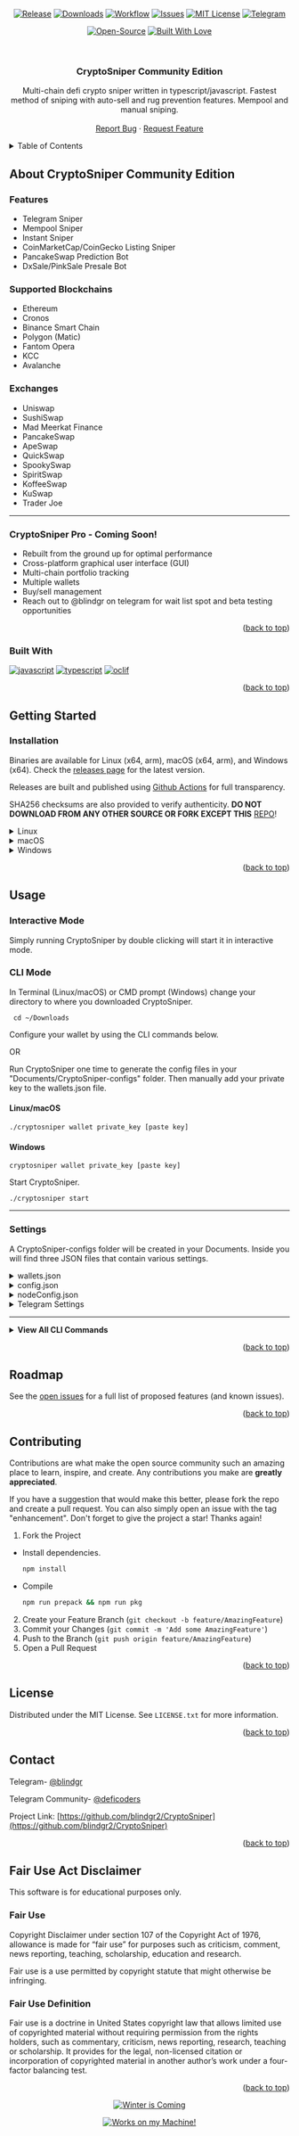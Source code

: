 <a name="readme-top"></a>
<div align="center">

[![Release][release-shield]][release-url]
[![Downloads][downloads-shield]]()
[![Workflow][workflow-shield]][workflow-url]
[![Issues][issues-shield]][issues-url]
[![MIT License][license-shield]][license-url]
[![Telegram][telegram-shield]][telegram-url]

[![Open-Source][opensource-shield]]()
[![Built With Love][love-shield]]()

</div>
<!-- [![Contributors][contributors-shield]][contributors-url]
[![Forks][forks-shield]][forks-url]
[![Stargazers][stars-shield]][stars-url] -->

<br />
<div align="center">
  <!-- <a href="https://github.com/blindgr2/CryptoSniper">
    <img src="images/logo.png" alt="Logo" width="80" height="80">
  </a> -->

  <h3 align="center">CryptoSniper Community Edition</h3>

  <p align="center">
    Multi-chain defi crypto sniper written in typescript/javascript. Fastest method of sniping with auto-sell and rug prevention features. Mempool and manual sniping.
     <!--  <br />
    <a href="https://github.com/blindgr2/CryptoSniper"><strong>Explore the docs »</strong></a> -->
    <br />
    <br />
    <a href="https://github.com/blindgr2/CryptoSniper/issues">Report Bug</a>
    ·
    <a href="https://github.com/blindgr2/CryptoSniper/issues">Request Feature</a>
  </p>
</div>



<!-- TABLE OF CONTENTS -->
<details>
  <summary>Table of Contents</summary>
  <ol>
    <li>
      <a href="#about-cryptosniper-community-edition">About CryptoSniper Community Edition</a>
      <ul>
        <li><a href="#built-with">Built With</a></li>
      </ul>
    </li>
    <li>
      <a href="#getting-started">Getting Started</a>
      <ul>
        <li><a href="#installation">Installation</a></li>
      </ul>
    </li>
    <li><a href="#usage">Usage</a></li>
    <li><a href="#roadmap">Roadmap</a></li>
    <li><a href="#contributing">Contributing</a></li>
    <li><a href="#license">License</a></li>
    <li><a href="#contact">Contact</a></li>
    <li><a href="#fair-use-act-disclaimer">Fair Use Act Disclaimer</a></li>
  </ol>
</details>



<!-- ABOUT THE PROJECT -->
## About CryptoSniper Community Edition

<!-- [![Product Name Screen Shot][product-screenshot]](https://example.com) -->

### Features
* Telegram Sniper
* Mempool Sniper
* Instant Sniper
* CoinMarketCap/CoinGecko Listing Sniper
* PancakeSwap Prediction Bot
* DxSale/PinkSale Presale Bot

### Supported Blockchains
* Ethereum
* Cronos
* Binance Smart Chain
* Polygon (Matic)
* Fantom Opera
* KCC
* Avalanche

### Exchanges
* Uniswap
* SushiSwap
* Mad Meerkat Finance
* PancakeSwap
* ApeSwap
* QuickSwap
* SpookySwap
* SpiritSwap
* KoffeeSwap
* KuSwap
* Trader Joe

<hr>

### CryptoSniper Pro - Coming Soon!
* Rebuilt from the ground up for optimal performance
* Cross-platform graphical user interface (GUI)
* Multi-chain portfolio tracking
* Multiple wallets
* Buy/sell management
* Reach out to @blindgr on telegram for wait list spot and beta testing opportunities

<p align="right">(<a href="#readme-top">back to top</a>)</p>



### Built With

[![javascript][javascript-shield]]()
[![typescript][typescript-shield]]()
[![oclif][oclif-shield]][oclif-url]

<p align="right">(<a href="#readme-top">back to top</a>)</p>



<!-- GETTING STARTED -->
## Getting Started

### Installation

Binaries are available for Linux (x64, arm), macOS (x64, arm), and Windows (x64). Check the [releases page](https://github.com/blindgr2/CryptoSniper/releases/) for the latest version.

Releases are built and published using [Github Actions](https://github.com/blindgr2/CryptoSniper/actions/workflows/build.yml) for full transparency.

SHA256 checksums are also provided to verify authenticity. **DO NOT DOWNLOAD FROM ANY OTHER SOURCE OR FORK EXCEPT THIS** [REPO](https://github.com/blindgr2/CryptoSniper)!

<details><summary>Linux</summary>

Open Terminal.

`curl -L https://github.com/blindgr2/CryptoSniper/releases/latest/download/cryptosniper-linux-x64 -o cryptosniper`

`chmod +x cryptosniper`
</details>

<details><summary>macOS</summary>

Open Terminal.

`curl -L https://github.com/blindgr2/CryptoSniper/releases/latest/download/cryptosniper-macos-x64 -o cryptosniper`

`chmod +x cryptosniper`

If you try to run `./cryptosniper` at this point, you will get a message that macOS has blocked it.

To fix that, go to System Preferences and click Security & Privacy. Click the Open Anyway button in the General pane.

<img src="https://user-images.githubusercontent.com/100382691/156895989-cee7cc92-6c79-4c8d-81d6-f561d3e63df9.png" width="500">

Now you should be able to execute `./cryptosniper` in your Terminal.
</details>

<details><summary>Windows</summary>

Download the latest Windows release.

https://github.com/blindgr2/CryptoSniper/releases/latest/download/cryptosniper-win-x64.exe

After downloading, you can optionally rename it from "cryptosniper-win-64" to cryptosniper. It will work either way.

**If you get a message that CryptoSniper was blocked by SmartScreen/Defender:**

Option 1:
- Click "More Info"
- Click the "Run anyway" button.

Option 2:
- Right click on CryptoSniper and go to properties
- Check the box that says "unblock" and click OK.

You should now be able to run CryptoSniper.
</details>


<p align="right">(<a href="#readme-top">back to top</a>)</p>



<!-- USAGE EXAMPLES -->
## Usage

### Interactive Mode

Simply running CryptoSniper by double clicking will start it in interactive mode.

### CLI Mode

In Terminal (Linux/macOS) or CMD prompt (Windows) change your directory to where you downloaded CryptoSniper.

` cd ~/Downloads`

Configure your wallet by using the CLI commands below.

OR 

Run CryptoSniper one time to generate the config files in your "Documents/CryptoSniper-configs" folder. Then manually add your private key to the wallets.json file.

#### Linux/macOS

`./cryptosniper wallet private_key [paste key]`

#### Windows

`cryptosniper wallet private_key [paste key]`

Start CryptoSniper.

`./cryptosniper start`

<hr>

### Settings

A CryptoSniper-configs folder will be created in your Documents. Inside you will find three JSON files that contain various settings.

<details><summary>wallets.json</summary>

`private_key`

Enter the private key (64 characters, not the seed phrase) of your wallet that you wish to use CryptoSniper with. 

`additional_private_keys`

Reserved for future use.

</details>

<details><summary>config.json</summary>

The configs.json file is located in the CryptoSniper-configs folder in your Documents.

`amt_mode`

Use USD, ETH, or TKN to configure the mode of the AMOUNT option. By setting USD will value in U.S. dollars, ETH will value in the native Blockchain token (e.g. ETH, BNB, etc.), and TKN will be in the amount of tokens itself.

When using TKN mode, please make sure you have more than enough native balance to prevent "insufficient funds" error, as CryptoSniper is unable to estimate the native spending.

`amount`

Enter the amount for each of your transaction.

`slippage`

Enter the BURN (not price movement) tolerance for your transaction.

E.g. If you were supposed to receive 1000 tokens from the swap, and have SLIPPAGE configured at 75, minimally you must receive 250 tokens back, otherwise it will be rejected by the exchange router.

It is highly recommended to keep this configured between 98 and 100.

`mempool_block_delay`

The number of blocks to wait after the addLiquidity transaction is detected.

`iteration`

Enter the number of iteration you wish to perform. Each iteration will weight the AMOUNT parameter. E.g. If you have 0.25 in AMOUNT, and 2 in ITERATION, CryptoSniper will perform 0.25 ETH x 2, totaling 0.5 ETH.

`gas_price`

This is to configure the gas price of your transactions. You may also use 0 for CryptoSniper to calculate the gas automatically; 2x of the current network gas.

`priority_gas`

This is to configure the priority gas of your Ethereum Mainnet transactions.

`honeypot_check`

Use true or false to configure if CryptoSniper should scan the contract address with RugDoc's Honeypot Checker before executing the swap transaction.

`block_severe_fee`

Use true or false to configure if CryptoSniper should block severely high trading fee (over 50%) tokens. The HONEYPOT_CHECK option must be enabled for this to work.

`delay_execution`

This configures the number of block to skip before executing the swap transaction.

`delay_iteration`

This configures the delay in seconds between each iteration.

`rug_pull_check`

Use true or false to configure if CryptoSniper should listen to removeLiquidity() related transaction. If such a transaction is detected, CryptoSniper will TRY to front-run the transaction. 

`sell_management`

Use true or false to configure if CryptoSniper should monitor the live value and sell options after the swap transactions. 

</details>

<details><summary>nodeConfig.json</summary>

This file contains the websocket and RPC node URLs for each blockchain.

</details>

<details><summary>Telegram Settings</summary>

The telegram.json file is located in the CryptoSniper-configs folder in your Documents.

In order for Telegram Scanner and CMC/CG Fastest Alerts Telegram to work, CryptoSniper needs to log in to your Telegram account.

To do so, you would need to provide API parameters of your account. Follow these steps:

* Log in to Telegram Core

* Go to API Development Tools and fill in the form as follows:
    * App title - deficli
    * Short name - deficli
    * URL -
    * Platform - Other
    * Description -

* Click on the "Create application" button, and you should see the app configuration.

* Copy the app_id and app_hash, and paste it to your telegram.json file.

</details>

<hr>

<details><summary><b>View All CLI Commands</b></summary>

<!-- commands -->
* [`cryptosniper autocomplete [SHELL]`](#cryptosniper-autocomplete-shell)
* [`cryptosniper config [KEY] [VALUE]`](#cryptosniper-config-key-value)
* [`cryptosniper help [COMMAND]`](#cryptosniper-help-command)
* [`cryptosniper nodes [KEY] [VALUE]`](#cryptosniper-nodes-key-value)
* [`cryptosniper start`](#cryptosniper-start)
* [`cryptosniper wallet [KEY] [VALUE]`](#cryptosniper-wallet-key-value)

## `cryptosniper autocomplete [SHELL]`

display autocomplete installation instructions

```
USAGE
  $ cryptosniper autocomplete [SHELL] [-r]

ARGUMENTS
  SHELL  shell type

FLAGS
  -r, --refresh-cache  Refresh cache (ignores displaying instructions)

DESCRIPTION
  display autocomplete installation instructions

EXAMPLES
  $ cryptosniper autocomplete

  $ cryptosniper autocomplete bash

  $ cryptosniper autocomplete zsh

  $ cryptosniper autocomplete --refresh-cache
```

_See code: [@oclif/plugin-autocomplete](https://github.com/oclif/plugin-autocomplete/blob/v1.3.0/src/commands/autocomplete/index.ts)_

## `cryptosniper config [KEY] [VALUE]`

manage configuration

```
USAGE
  $ cryptosniper config [KEY] [VALUE] [-h] [-d]

ARGUMENTS
  KEY    (amt_mode|amount|slippage|mempool_block_delay|iteration|gas_price|priority_gas|honeypot_check|block_severe_fee|
         delay_execution|delay_iteration|rug_pull_check|sell_management|telegram.api_id|telegram.api_hash)
  VALUE  value

FLAGS
  -d, --delete  delete?
  -h, --help    show CLI help

DESCRIPTION
  manage configuration
```

_See code: [dist/commands/config.ts](https://github.com/blindgr2/CryptoSniper/blob/v1.2.0/src/commands/config.ts)_

## `cryptosniper help [COMMAND]`

Display help for CryptoSniper.

```
USAGE
  $ cryptosniper help [COMMAND] [-n]

ARGUMENTS
  COMMAND  Command to show help for.

FLAGS
  -n, --nested-commands  Include all nested commands in the output.

DESCRIPTION
  Display help for CryptoSniper.
```

_See code: [@oclif/plugin-help](https://github.com/oclif/plugin-help/blob/v5.1.12/src/commands/help.ts)_

## `cryptosniper nodes [KEY] [VALUE]`

manage EVM node configuration

```
USAGE
  $ cryptosniper nodes [KEY] [VALUE] [-h] [-d]

ARGUMENTS
  KEY    (eth.websockets|eth.rpc|eth_rinkeby.websockets|eth_rinkeby.rpc|cro.websockets|cro.rpc|bsc.websockets|bsc.rpc|ma
         tic.websockets|matic.rpc|ftm.websockets|ftm.rpc|kcs.websockets|kcs.rpc|avax.websockets|avax.rpc)
  VALUE  value

FLAGS
  -d, --delete  delete?
  -h, --help    show CLI help

DESCRIPTION
  manage EVM node configuration
```

_See code: [dist/commands/nodes.ts](https://github.com/blindgr2/CryptoSniper/blob/v1.2.0/src/commands/nodes.ts)_

## `cryptosniper start`

run bot

```
USAGE
  $ cryptosniper start

DESCRIPTION
  run bot

EXAMPLES
  $ cryptosniper start
```

_See code: [dist/commands/start.ts](https://github.com/blindgr2/CryptoSniper/blob/v1.2.0/src/commands/start.ts)_

## `cryptosniper wallet [KEY] [VALUE]`

add or remove wallet

```
USAGE
  $ cryptosniper wallet [KEY] [VALUE] [-h] [-d]

ARGUMENTS
  KEY    (private_key|additional_private_keys)
  VALUE  value

FLAGS
  -d, --delete  delete?
  -h, --help    show CLI help

DESCRIPTION
  add or remove wallet
```

_See code: [dist/commands/wallet.ts](https://github.com/blindgr2/CryptoSniper/blob/v1.2.0/src/commands/wallet.ts)_
<!-- commandsstop -->
</details>

<p align="right">(<a href="#readme-top">back to top</a>)</p>



<!-- ROADMAP -->
## Roadmap

<!-- - [x] Add Changelog
- [x] Add back to top links
- [ ] Add Additional Templates w/ Examples
- [ ] Add "components" document to easily copy & paste sections of the readme
- [ ] Multi-language Support
    - [ ] Chinese
    - [ ] Spanish -->

See the [open issues](https://github.com/blindgr2/CryptoSniper/issues) for a full list of proposed features (and known issues).

<p align="right">(<a href="#readme-top">back to top</a>)</p>



<!-- CONTRIBUTING -->
## Contributing

Contributions are what make the open source community such an amazing place to learn, inspire, and create. Any contributions you make are **greatly appreciated**.

If you have a suggestion that would make this better, please fork the repo and create a pull request. You can also simply open an issue with the tag "enhancement".
Don't forget to give the project a star! Thanks again!

1. Fork the Project
* Install dependencies.
  ```sh
  npm install
  ```
* Compile
  ```sh
  npm run prepack && npm run pkg
  ```
2. Create your Feature Branch (`git checkout -b feature/AmazingFeature`)
3. Commit your Changes (`git commit -m 'Add some AmazingFeature'`)
4. Push to the Branch (`git push origin feature/AmazingFeature`)
5. Open a Pull Request

<p align="right">(<a href="#readme-top">back to top</a>)</p>



<!-- LICENSE -->
## License

Distributed under the MIT License. See `LICENSE.txt` for more information.

<p align="right">(<a href="#readme-top">back to top</a>)</p>



<!-- CONTACT -->
## Contact

Telegram- [@blindgr](https://t.me/blindgr)

Telegram Community- [@deficoders](https://t.me/deficoders)

Project Link: [https://github.com/blindgr2/CryptoSniper](https://github.com/blindgr2/CryptoSniper)

<p align="right">(<a href="#readme-top">back to top</a>)</p>

<!-- FAIRUSE -->
## Fair Use Act Disclaimer

This software is for educational purposes only.

### Fair Use

Copyright Disclaimer under section 107 of the Copyright Act of 1976, allowance is made for “fair use” for purposes such as criticism, comment, news reporting, teaching, scholarship, education and research.

Fair use is a use permitted by copyright statute that might otherwise be infringing.

### Fair Use Definition

Fair use is a doctrine in United States copyright law that allows limited use of copyrighted material without requiring permission from the rights holders, such as commentary, criticism, news reporting, research, teaching or scholarship. It provides for the legal, non-licensed citation or incorporation of copyrighted material in another author’s work under a four-factor balancing test.

<p align="right">(<a href="#readme-top">back to top</a>)</p>

<div align="center">

[![Winter is Coming][winteriscoming-shield]]()

[![Works on my Machine!][worksonmymachine-shield]]()

</div>

<!-- ACKNOWLEDGMENTS
Acknowledgments
Use this space to list resources you find helpful and would like to give credit to. I've included a few of my favorites to kick things off!
* [Choose an Open Source License](https://choosealicense.com)
* [GitHub Emoji Cheat Sheet](https://www.webpagefx.com/tools/emoji-cheat-sheet)
* [Malven's Flexbox Cheatsheet](https://flexbox.malven.co/)
* [Malven's Grid Cheatsheet](https://grid.malven.co/)
* [Img Shields](https://shields.io)
* [GitHub Pages](https://pages.github.com)
* [Font Awesome](https://fontawesome.com)
* [React Icons](https://react-icons.github.io/react-icons/search)
<p align="right">(<a href="#readme-top">back to top</a>)</p> -->



<!-- MARKDOWN LINKS & IMAGES -->
<!-- https://www.markdownguide.org/basic-syntax/#reference-style-links -->
[contributors-shield]: https://img.shields.io/github/contributors/blindgr2/CryptoSniper.svg?style=for-the-badge
[contributors-url]: https://github.com/blindgr2/CryptoSniper/graphs/contributors
[forks-shield]: https://img.shields.io/github/forks/blindgr2/CryptoSniper.svg?style=for-the-badge
[forks-url]: https://github.com/blindgr2/CryptoSniper/network/members
[stars-shield]: https://img.shields.io/github/stars/blindgr2/CryptoSniper.svg?style=for-the-badge
[stars-url]: https://github.com/blindgr2/CryptoSniper/stargazers
[issues-shield]: https://img.shields.io/github/issues/blindgr2/CryptoSniper.svg?style=for-the-badge
[issues-url]: https://github.com/blindgr2/CryptoSniper/issues
[release-shield]: https://img.shields.io/github/v/release/blindgr2/CryptoSniper.svg?style=for-the-badge
[release-url]: https://github.com/blindgr2/CryptoSniper/releases/latest
[downloads-shield]: https://img.shields.io/github/downloads/blindgr2/CryptoSniper/total.svg?style=for-the-badge
[workflow-shield]: https://img.shields.io/github/workflow/status/blindgr2/CryptoSniper/Build%20Binaries.svg?style=for-the-badge
[workflow-url]: https://github.com/blindgr2/CryptoSniper/actions/workflows/build.yml
[license-shield]: https://img.shields.io/github/license/blindgr2/CryptoSniper.svg?style=for-the-badge
[license-url]: https://github.com/blindgr2/CryptoSniper/blob/master/LICENSE.txt
[telegram-shield]: https://img.shields.io/badge/Telegram-2CA5E0?style=for-the-badge&logo=telegram&logoColor=white
[telegram-url]: https://t.me/deficoders
[oclif-shield]: https://img.shields.io/badge/cli-oclif-brightgreen.svg?style=for-the-badge
[oclif-url]: https://oclif.io/
[love-shield]: https://ForTheBadge.com/images/badges/built-with-love.svg
[javascript-shield]: https://forthebadge.com/images/badges/made-with-javascript.svg
[typescript-shield]: https://forthebadge.com/images/badges/made-with-typescript.svg
[opensource-shield]: https://forthebadge.com/images/badges/open-source.svg
[winteriscoming-shield]: https://forthebadge.com/images/badges/winter-is-coming.svg
[worksonmymachine-shield]: https://forthebadge.com/images/badges/works-on-my-machine.svg
